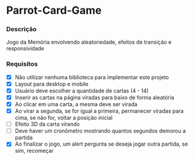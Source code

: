 # Parrot-Card-Game

### Descrição
<p> Jogo da Memória envolvendo aleatoriedade, efeitos de transição e responsividade </p>

### Requisitos
- [X] Não utilizar nenhuma biblioteca para implementar este projeto
- [X] Layout para desktop e mobile
- [X] Usuário deve escolher a quantidade de cartas (4 - 14)
- [X] Inserir as cartas na página viradas para baixo de forma aleatória
- [X] Ao clicar em uma carta, a mesma deve ser virada
- [X] Ao virar a segunda, se for igual a primeira, permanecer viradas para cima, se não for, voltar a posição inicial
- [ ] Efeito 3D da carta virando
- [ ] Deve haver um cronômetro mostrando quantos segundos demorou a partida
- [X] Ao finalizar o jogo, um alert pergunta se deseja jogar outra partida, se sim, recomeçar
